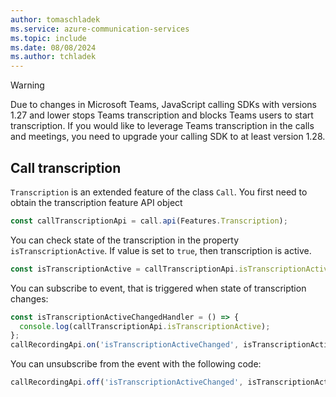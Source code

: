 ```yaml
---
author: tomaschladek
ms.service: azure-communication-services
ms.topic: include
ms.date: 08/08/2024
ms.author: tchladek
---
```


> [!WARNING]
> Due to changes in Microsoft Teams, JavaScript calling SDKs with versions 1.27 and lower stops Teams transcription and blocks Teams users to start transcription. If you would like to leverage Teams transcription in the calls and meetings, you need to upgrade your calling SDK to at least version 1.28.

## Call transcription 

`Transcription` is an extended feature of the class `Call`. You first need to obtain the transcription feature API object

```js
const callTranscriptionApi = call.api(Features.Transcription);
```

You can check state of the transcription in the property `isTranscriptionActive`. If value is set to `true`, then transcription is active.

```js
const isTranscriptionActive = callTranscriptionApi.isTranscriptionActive;
```

You can subscribe to event, that is triggered when state of transcription changes:

```js
const isTranscriptionActiveChangedHandler = () => {
  console.log(callTranscriptionApi.isTranscriptionActive);
};
callRecordingApi.on('isTranscriptionActiveChanged', isTranscriptionActiveChangedHandler);
```

You can unsubscribe from the event with the following code: 

```js
callRecordingApi.off('isTranscriptionActiveChanged', isTranscriptionActiveChangedHandler);
```
